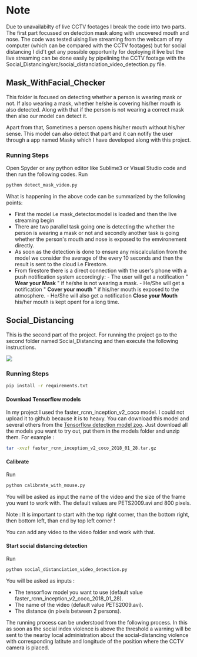 # Note
Due to unavailabilty of live CCTV footages I break the code into two parts. The first part focussed on detection mask along with uncovered mouth and nose. The code was tested uising live streaming from the webcam of my computer (which can be compared with the CCTV footages) but for social distancing I did't get any possible opportunity for deploying it live but the live streaming can be done easily by pipelining the CCTV footage with the Social_Distancing/src/social_distanciation_video_detection.py file.


## Mask_WithFacial_Checker

This folder is focused on detecting whether a person is wearing mask or not. If also wearing a mask, whether he/she is covering his/her mouth is also detected. Along with that if the person is not wearing a correct mask then also our model can detect it.

Apart from that, Sometimes a person opens his/her mouth without his/her sense. This model can also detect that part and it can notify the user through a app named Masky which I have developed along with this project.

### Running Steps
Open Spyder or any python editor like Sublime3 or Visual Studio code and then run the following codes.
Run 
```bash
python detect_mask_video.py
```
What is happening in the above code can be summarized by the following points:

- First the model i.e mask_detector.model is loaded and then the live streaming begin
- There are two parallel task going one is detecting the whether the person is wearing a mask or not and secondly another task is going whether the person's mouth and nose is exposed to the emvironement directly.
- As soon as the detection is done to ensure any miscalculation from the model we consider the average of the every 10 seconds and then the result is sent to the cloud i.e Firestore.
- From firestore there is a direct connection with the user's phone with a push notification system accordingly:
      - The user will get a notification " **Wear your Mask** " if he/she is not wearing a mask.
      - He/She will get a notification " **Cover your mouth** " if his/her mouth is exposed to the atmosphere.
      - He/She will also get a notification **Close your Mouth** his/her mouth is kept opent for a long time.

## Social_Distancing

This is the second part of the project. For running the project go to the second folder named Social_Distancing and then execute the following instructions.

![](/img/result.gif)

### Running Steps 


```bash
pip install -r requirements.txt
```

#### Download Tensorflow models

In my project I used the faster_rcnn_inception_v2_coco model. I could not upload it to github because it is to heavy. You can download this model and several others from the [Tensorflow detection model zoo](https://github.com/tensorflow/models/blob/master/research/object_detection/g3doc/detection_model_zoo.md). 
Just download all the models you want to try out, put them in the models folder and unzip them. For example :
```bash
tar -xvzf faster_rcnn_inception_v2_coco_2018_01_28.tar.gz
```

#### Calibrate
Run 
```bash
python calibrate_with_mouse.py
```
You will be asked as input the name of the video and the size of the frame you want to work with. The default values are PETS2009.avi and 800 pixels.

Note : It is important to start with the top right corner, than the bottom right, then bottom left, than end by top left corner !

You can add any video to the video folder and work with that.

#### Start social distancing detection
Run 
```bash
python social_distanciation_video_detection.py
```
You will be asked as inputs :
- The tensorflow model you want to use (default value faster_rcnn_inception_v2_coco_2018_01_28).
- The name of the video (default value PETS2009.avi).
- The distance (in pixels between 2 persons).

The running process can be understood from the following process.
In this as soon as the social index violence is above the threshold a warning will be sent to the nearby local administration about the social-distancing violence with corresponding latitute and longitude of the position where the CCTV camera is placed.



